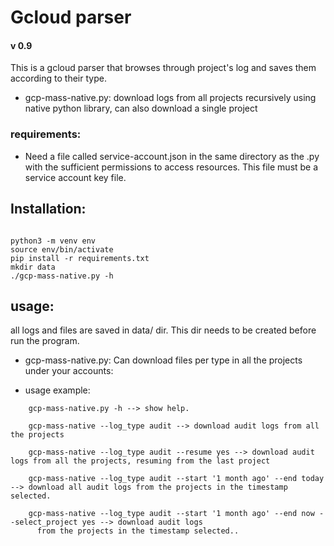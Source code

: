 # Gcloud parser
#### v 0.9

This is a gcloud parser that browses through project's log and saves them according to their type.

- gcp-mass-native.py: download logs from all projects recursively using native python library, can also download a single project

### requirements:

- Need a file called service-account.json in the same directory as the .py with the sufficient permissions to access
resources. This file must be a service account key file.

## Installation:

~~~

python3 -m venv env
source env/bin/activate
pip install -r requirements.txt
mkdir data
./gcp-mass-native.py -h

~~~

## usage:
all logs and files are saved in data/ dir. This dir needs to be created before run the program.


- gcp-mass-native.py:
    Can download files per type in all the projects under your accounts:

- usage example:
~~~
    gcp-mass-native.py -h --> show help.

    gcp-mass-native --log_type audit --> download audit logs from all the projects

    gcp-mass-native --log_type audit --resume yes --> download audit logs from all the projects, resuming from the last project 

    gcp-mass-native --log_type audit --start '1 month ago' --end today --> download all audit logs from the projects in the timestamp selected.

    gcp-mass-native --log_type audit --start '1 month ago' --end now --select_project yes --> download audit logs
      from the projects in the timestamp selected..
~~~ 


